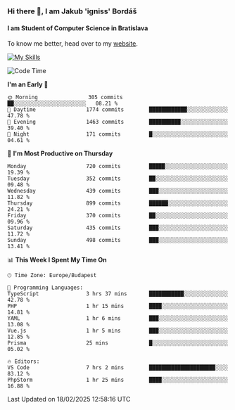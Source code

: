 ### Hi there 👋, I am Jakub 'igniss' Bordáš

#### I am Student of Computer Science in Bratislava
To know me better, head over to my [website](https://bordas.sk).

[![My Skills](https://skillicons.dev/icons?i=js,typescript,html,css,figma,svelte,vue,next,postgresql,nest,express,nodejs)](https://bordas.sk)


<!--START_SECTION:waka-->
![Code Time](http://img.shields.io/badge/Code%20Time-1%2C686%20hrs%2046%20mins-blue)

**I'm an Early 🐤** 

```text
🌞 Morning                305 commits         ██░░░░░░░░░░░░░░░░░░░░░░░   08.21 % 
🌆 Daytime                1774 commits        ████████████░░░░░░░░░░░░░   47.78 % 
🌃 Evening                1463 commits        ██████████░░░░░░░░░░░░░░░   39.40 % 
🌙 Night                  171 commits         █░░░░░░░░░░░░░░░░░░░░░░░░   04.61 % 
```
📅 **I'm Most Productive on Thursday** 

```text
Monday                   720 commits         █████░░░░░░░░░░░░░░░░░░░░   19.39 % 
Tuesday                  352 commits         ██░░░░░░░░░░░░░░░░░░░░░░░   09.48 % 
Wednesday                439 commits         ███░░░░░░░░░░░░░░░░░░░░░░   11.82 % 
Thursday                 899 commits         ██████░░░░░░░░░░░░░░░░░░░   24.21 % 
Friday                   370 commits         ██░░░░░░░░░░░░░░░░░░░░░░░   09.96 % 
Saturday                 435 commits         ███░░░░░░░░░░░░░░░░░░░░░░   11.72 % 
Sunday                   498 commits         ███░░░░░░░░░░░░░░░░░░░░░░   13.41 % 
```


📊 **This Week I Spent My Time On** 

```text
🕑︎ Time Zone: Europe/Budapest

💬 Programming Languages: 
TypeScript               3 hrs 37 mins       ███████████░░░░░░░░░░░░░░   42.78 % 
PHP                      1 hr 15 mins        ████░░░░░░░░░░░░░░░░░░░░░   14.81 % 
YAML                     1 hr 6 mins         ███░░░░░░░░░░░░░░░░░░░░░░   13.08 % 
Vue.js                   1 hr 5 mins         ███░░░░░░░░░░░░░░░░░░░░░░   12.85 % 
Prisma                   25 mins             █░░░░░░░░░░░░░░░░░░░░░░░░   05.02 % 

🔥 Editors: 
VS Code                  7 hrs 2 mins        █████████████████████░░░░   83.12 % 
PhpStorm                 1 hr 25 mins        ████░░░░░░░░░░░░░░░░░░░░░   16.88 % 
```


 Last Updated on 18/02/2025 12:58:16 UTC
<!--END_SECTION:waka-->
